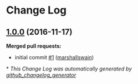 # Change Log

## [1.0.0](https://github.com/feathersjs/feathers-legacy-authentication-hooks/tree/1.0.0) (2016-11-17)
**Merged pull requests:**

- initial commit [\#1](https://github.com/feathersjs/feathers-legacy-authentication-hooks/pull/1) ([marshallswain](https://github.com/marshallswain))



\* *This Change Log was automatically generated by [github_changelog_generator](https://github.com/skywinder/Github-Changelog-Generator)*